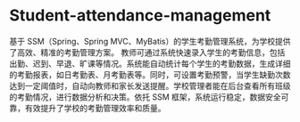 # Student-attendance-management
基于 SSM（Spring、Spring MVC、MyBatis）的学生考勤管理系统，为学校提供了高效、精准的考勤管理方案。  教师可通过系统快速录入学生的考勤信息，包括出勤、迟到、早退、旷课等情况。系统能自动统计每个学生的考勤数据，生成详细的考勤报表，如日考勤表、月考勤表等。同时，可设置考勤预警，当学生缺勤次数达到一定阈值时，自动向教师和家长发送提醒。学校管理者能在后台查看所有班级的考勤情况，进行数据分析和决策。依托 SSM 框架，系统运行稳定，数据安全可靠，有效提升了学校的考勤管理效率和质量。 

